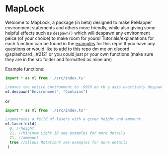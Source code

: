 

# MapLock
Welcome to MapLock, a package (in beta) designed to make ReMapper environment statements and others more friendly, while also giving some helpful effects such as `despawn()` which will despawn any environment peice (of your choice) to make room for yours!  Tutorials/explanations for each function can be found in the [examples](https://github.com/Splashcard04/MapLock/wiki/Examples) for this repo!  If you have any questions or would like to add to this repo dm me on discord @splashcard__#2121 or you could just pr your own functions (make sure they are in the src folder and formatted as mine are)

Example functions:

```ts
import * as ml from './src/index.ts'

//moves the entire environment to -9999 on th y axis evectively despawning it
ml.despawn("Environment", "Contains")
```
or 

```ts
import * as ml from './src/index.ts''

//generates a feild of lasers with a given height and ammount
ml.laserfeild(
  0, //height
  21, //Minimum Light ID see examples for more details
  21, //ammount 
  true //allows Rotation? see examples for more details
 )

